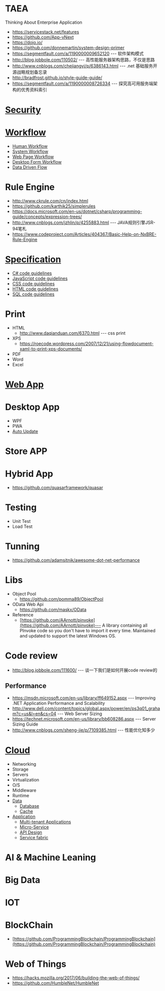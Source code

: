 # TAEA
Thinking About Enterprise Application
* https://servicestack.net/features
* https://github.com/App-vNext
* https://dojo.io/
* https://github.com/donnemartin/system-design-primer
* https://segmentfault.com/a/1190000009652120 --- 软件架构模式 
* http://blog.jobbole.com/110502/ --- 高性能服务器架构思路，不仅是思路
* http://www.cnblogs.com/chejiangyi/p/6386143.html --- .net 基础服务开源战略规划备忘录 
* http://bradfrost.github.io/style-guide-guide/
* https://segmentfault.com/a/1190000008726334 --- 探究高可用服务端架构的优秀资料索引 

# [Security](https://github.com/maskx/TAEA/blob/master/Security/index.md)
# [Workflow](https://github.com/maskx/TAEA/blob/master/Workflow/index.md)
* [Human Workflow](https://github.com/maskx/TAEA/blob/master/Workflow/index.md)
* [System Workflow](https://github.com/maskx/TAEA/blob/master/Workflow/index.md)
* [Web Page Workflow](https://github.com/maskx/TAEA/blob/master/Workflow/index.md)
* [Desktop Form Workflow](https://github.com/maskx/TAEA/blob/master/Workflow/index.md)
* [Data Driven Flow](https://github.com/maskx/TAEA/blob/master/Workflow/index.md)

# Rule Engine
* http://www.ckrule.com/cn/index.html
* https://github.com/karthik25/simplerules
* https://docs.microsoft.com/en-us/dotnet/csharp/programming-guide/concepts/expression-trees/
* http://www.cnblogs.com/jzhlin/p/4255883.html --- JAVA规则引擎JSR-94笔札
* https://www.codeproject.com/Articles/404367/Basic-Help-on-NxBRE-Rule-Engine
# [Specification](https://github.com/maskx/TAEA/blob/master/Specification/index.md)
* [C# code guidelines](https://github.com/maskx/TAEA/blob/master/Specification/index.md#c-code-guidelines)
* [JavaScript code guidelines](https://github.com/maskx/TAEA/blob/master/Specification/index.md#javascript-code-guidelines)
* [CSS code guidelines](https://github.com/maskx/TAEA/blob/master/Specification/index.md#css-code-guidelines)
* [HTML code guidelines](https://github.com/maskx/TAEA/blob/master/Specification/index.md#html-code-guidelines)
* [SQL code guidelines](https://github.com/maskx/TAEA/blob/master/Specification/index.md#sql-code-guidelines)
# Print
* HTML
  - http://www.daqianduan.com/6370.html --- css print
* XPS
  - https://roecode.wordpress.com/2007/12/21/using-flowdocument-xaml-to-print-xps-documents/
* PDF
* Word
* Excel
# [Web App](https://github.com/maskx/TAEA/blob/master/WebApp/index.md)
# Desktop App
* WPF
* PWA
* [Auto Update](https://github.com/maskx/TAEA/blob/master/DesktopApp/AutoUpdate.md)
# Store APP

# Hybrid App
* https://github.com/quasarframework/quasar

# Testing
* Unit Test
* Load Test
# Tunning
* https://github.com/adamsitnik/awesome-dot-net-performance
# Libs
* Object Pool
  - https://github.com/pomma89/ObjectPool
* OData Web Api
  - https://github.com/maskx/OData
* Reference
  * [https://github.com/AArnott/pinvoke](https://github.com/AArnott/pinvoke)--- A library containing all PInvoke code so you don't have to import it every time. Maintained and updated to support the latest Windows OS.

# Code review
* http://blog.jobbole.com/111600/ --- 谈一下我们是如何开展code review的

## Performance
* https://msdn.microsoft.com/en-us/library/ff649152.aspx --- Improving .NET Application Performance and Scalability
* http://www.dell.com/content/topics/global.aspx/power/en/ps3q01_graham?c=us&l=en&cs=04 --- Web Server Sizing
* https://technet.microsoft.com/en-us/library/bb608286.aspx --- Server Sizing Guide
* http://www.cnblogs.com/sheng-jie/p/7109385.html --- 性能优化知多少 

# [Cloud](https://github.com/maskx/TAEA/blob/master/Cloud/index.md)
* Networking
* Storage
* Servers
* Virtualization
* O/S
* Middleware
* Runtime
* [Data](https://github.com/maskx/TAEA/blob/master/Cloud/Data/index.md)
  - [Database](https://github.com/maskx/TAEA/blob/master/Cloud/Data/index.md#database)
  - [Cache](https://github.com/maskx/TAEA/blob/master/Cloud/Data/index.md#cache)
* [Application](https://github.com/maskx/TAEA/blob/master/Cloud/Application/index.md)
  - [Multi-tenant Applications](https://github.com/maskx/TAEA/blob/master/Cloud/Application/index.md#multi-tenant-applications)
  - [Micro-Service](https://github.com/maskx/TAEA/blob/master/Cloud/Application/index.md#micro-service)
  - [API Design](https://github.com/maskx/TAEA/blob/master/Cloud/Application/index.md#api-design)
  - [Service fabric](https://github.com/maskx/TAEA/blob/master/Cloud/Application/index.md#service-fabric)
# AI & Machine Leaning
# Big Data
# IOT
# BlockChain
* [https://github.com/ProgrammingBlockchain/ProgrammingBlockchain](https://github.com/ProgrammingBlockchain/ProgrammingBlockchain)
# Web of Things
* https://hacks.mozilla.org/2017/06/building-the-web-of-things/
* https://github.com/HumbleNet/HumbleNet
